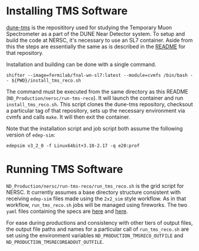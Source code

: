 # Installing TMS Software

[dune-tms](https://github.com/DUNE/dune-tms/tree/main) is the reposititory used for studying the Temporary Muon Spectrometer as a part of the DUNE Near Detector system. To setup and build the code at NERSC, it's necessary to use an SL7 container. Aside from this the steps are essentially the same as is described in the [README](https://github.com/DUNE/dune-tms/blob/main/README.md) for that repository.

Installation and building can be done with a single command.

```
shifter --image=fermilab/fnal-wn-sl7:latest --module=cvmfs /bin/bash -- ${PWD}/install_tms_reco.sh
```

The command must be executed from the same directory as this README (`ND_Production/nersc/run-tms-reco`). It will launch the container and run `install_tms_reco.sh`. This script clones the dune-tms repository, checksout a particular tag of that repository, sets up the necessary environment via cvmfs and calls `make`. It will then exit the container. 

Note that the installation script and job script both assume the following version of `edep-sim`:

```
edepsim v3_2_0 -f Linux64bit+3.10-2.17 -q e20:prof
```


# Running TMS Software
`ND_Production/nersc/run-tms-reco/run_tms_reco.sh` is the grid script for NERSC. It currently assumes a base directory structure consistent with receiving `edep-sim` files made using the `2x2_sim` style workflow. As in that workflow, `run_tms_reco.sh` jobs will be managed using fireworks. The two `yaml` files containing the specs are [here](https://github.com/lbl-neutrino/fireworks4dune/blob/production-MiniProdN1p1/specs/ND_Production_v1.yaml) and [here](https://github.com/lbl-neutrino/fireworks4dune/blob/production-MiniProdN1p1/specs/MiniProdN1p1_NDLAr/MiniProdN1p1_NDLAr_1E19_RHC.tmsreco.yaml).

For ease during productions and consistency with other tiers of output files, the output file paths and names for a particular call of `run_tms_reco.sh` are set using the environment variables `ND_PRODUCTION_TMSRECO_OUTFILE` and `ND_PRODUCTION_TMSRECOREADOUT_OUTFILE`. 
